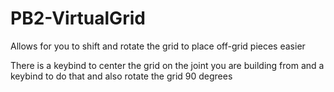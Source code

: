 # PB2-VirtualGrid
Allows for you to shift and rotate the grid to place off-grid pieces easier

There is a keybind to center the grid on the joint you are building from and a keybind to do that and also rotate the grid 90 degrees
